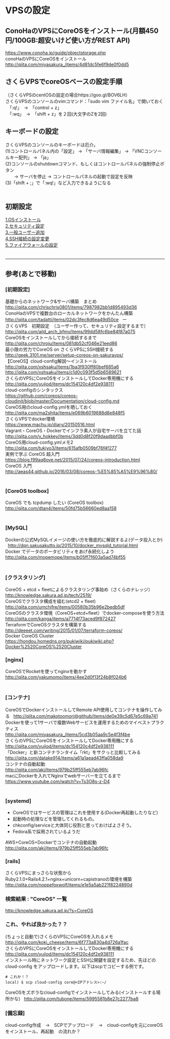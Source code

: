 # VPSの設定

## ConoHaのVPSにCoreOSをインストール(月額450円/100GB:超安いけど使い方がREST API)
https://www.conoha.jp/guide/objectstorage.php  
conoHaのVPSにCoreOSをインストール  
http://qiita.com/miyasakura_/items/4d81dc5fe6f9de0f0dd5  

## さくらVPSでcoreOSベースの設定手順   
（さくらVPSのcentOSの設定の場合https://goo.gl/BOV6LH）  
さくらVPSのコンソールのvimコマンド：「sudo vim ファイル名」で開いておく  
　「:q!」　→　「control + z」  
　「:wq」　→　「shift + z」を２回(大文字のZを2回)  

## キーボードの設定
さくらVPSのコンソールのキーボードは厄介。  
(1)コントロールパネル内の「設定」 → 「サーバ情報編集」 → 「VNCコンソールキー配列」 → 「ja」  
(2)コンソールのshutdownコマンド、もしくはコントロールパネルの強制停止ボタン  
　　→ サーバを停止 → コントロールパネルの起動で設定を反映  
(3)「shift + ;」で「:wq!」など入力できるようになる  
　  
## 初期設定
<a href="./1.OSインストール.md">1.OSインストール</a>  
<a href="./2.セキュリティ設定.md">2.セキュリティ設定</a>  
<a href="./3.一般ユーザー追加.md">3.一般ユーザー追加</a>  
<a href="./4.SSH接続の設定変更.md">4.SSH接続の設定変更</a>  
<a href="./5.ファイアウォールの設定.md">5.ファイアウォールの設定</a>  
　  

- - - 
## 参考(あとで移動)  

### [初期設定]
基礎からのネットワーク&サーバ構築　まとめ  
http://qiita.com/chrischris0801/items/7987982bb1d895493d36  
ConoHaのVPSで複数台のローカルネットワークをかんたん構築  
http://qiita.com/tadatti/items/02dc3fec8d6ea49d50ce  
ー  
さくらVPS　初期設定　（ユーザー作って、セキュリティ設定するまで）  
http://qiita.com/aild_arch_bfmv/items/99dd58fc6be84f87a075  
CoreOSをインストールしてから接続するまで  
http://qiita.com/chroju/items/081db52cf046e21eed86  
最小限の労力でCoreOS on さくらVPSにSSH接続する  
http://geek.3101.me/server/setup-coreos-on-sakuravps/  
【CoreOS】cloud-config解説〜インストール  
http://qiita.com/xshsaku/items/1ba3f930ff80bef685a6  
http://qiita.com/xshsaku/items/c1d0c093f5d5b6589621  
さくらのVPSにCoreOSをインストールしてDocker専用機にする  
http://qiita.com/yujiod/items/dc154120c4df2e938111  
cloud-configのシンタックス  
https://github.com/coreos/coreos-cloudinit/blob/master/Documentation/cloud-config.md  
CoreOS用のcloud-config.ymlを晒しておく  
http://qiita.com/ma2shita/items/e069b6019688d8e848f5  
さくらVPSでdocker環境  
https://www.machu.jp/diary/20150516.html  
Vagrant・CoreOS・Dockerでインフラ素人が自宅サーバを立てた話  
http://qiita.com/y_hokkey/items/3dd0d8f20f9daadbbf0b  
CoreOS用cloud-config.ymlメモ2  
http://qiita.com/tukiyo3/items/615afb0509bf76f4f277  
実例で学ぶ CoreOS 超入門  
https://blog.f99aq8ove.net/2015/07/24/coreos-introduction.html  
CoreOS 入門  
http://aeas44.github.io/2016/03/08/coreos-%E5%85%A5%E9%96%80/  
　  
### [CoreOS toolbox]
CoreOS でも tcpdump したい (CoreOS toolbox)  
http://qiita.com/dtan4/items/50fd75b56660ed8aa158  
　  
### [MySQL]
Dockerの公式MySQLイメージの使い方を徹底的に解説するよ(データ投入とか)  
http://dqn.sakusakutto.jp/2015/10/docker_mysqld_tutorial.html  
Docker でデータのポータビリティをあげ永続化しよう  
http://qiita.com/mopemope/items/b05ff7f603a5ad74bf55  
　  
### [クラスタリング]
CoreOS + etcd + fleetによるクラスタリング事始め（さくらのナレッジ）  
http://knowledge.sakura.ad.jp/tech/2519/  
CoreOSでクラスタ構成を組む(etcd2 + fleet)  
http://qiita.com/umchifre/items/00580b35b96e2bedb5df  
CoreOSのクラスタ環境（CoreOS+etcd+fleet）でdocker-composeを使う方法  
http://qiita.com/kanga/items/a7714f73aced9f872427  
TerraformでCoreOSクラスタを構築する  
http://deeeet.com/writing/2015/01/07/terraform-coreos/  
Docker CoreOS Cluster  
https://hondou.homedns.org/pukiwiki/pukiwiki.php?Docker%2520CoreOS%2520Cluster  

### [nginx]
CoreOSでRocketを使ってnginxを動かす  
http://qiita.com/yakumomo/items/4ee2d0f13f24b8f024b6  
　  
### [コンテナ]
CoreOSでDockerインストールしてRemote API使用してコンテナを操作してみる  
http://qiita.com/makotoomori@github/items/de0e39c5d67e5c69a741  
Dockerを使って1サーバで複数Webサービスを運用するためのマイベストプラクティス  
http://qiita.com/miyasakura_/items/5cd3b05aa9c5e4f3f4be  
さくらのVPSにCoreOSをインストールしてDocker専用機にする  
http://qiita.com/yujiod/items/dc154120c4df2e938111  
「Docker」と新コンテナランタイム「rkt」をサクっと比較してみる  
http://qiita.com/datake914/items/a61a1aead43ffa058da9  
コンテナの自動起動  
http://qiita.com/aki/items/979b25ff555eb7ab96fc  
macにDockerを入れてNginxでwebサーバーを立てるまで  
https://www.youtube.com/watch?v=Ts3O8s-z-D4  
　  
### [systemd]
- CoreOSではサービスの管理はこれを使用する(Docker再起動したりなど)
- 起動時の処理などを管理してくれるもの。
- chkconfig/serviceと大体同じ役割と思っておけばよさそう。
- Fedora系で採用されているようだ

AWS+CoreOS+Dockerでコンテナの自動起動  
http://qiita.com/aki/items/979b25ff555eb7ab96fc  

### [rails]
さくらVPSにまっさらな状態からRuby2.1.0+Rails4.2.1+nginx+unicorn+capistranoの環境を構築  
http://qiita.com/noppefoxwolf/items/e1e5a5ab221f8224890d  


### 検索結果 : "CoreOS" 一覧
http://knowledge.sakura.ad.jp/?s=CoreOS  

### これ、やれば良かった？？
(ちょっと自動で)さくらのVPSにCoreOSを入れるメモ  
http://qiita.com/koki_cheese/items/6f773a830a4d726a1fac  
さくらのVPSにCoreOSをインストールしてDocker専用機にする  
http://qiita.com/yujiod/items/dc154120c4df2e938111  
インストール時にネットワーク設定とSSH公開鍵を設定するため、先ほどの cloud-config をアップロードします。以下はscpでコピーする例です。  
```
# これか！？
local) $ scp cloud-config core@<IPアドレス>:~/
```
CoreOSをズボラなcloud-configでインストールしてみる(インストールする場所かな)  
http://qiita.com/tubone/items/5995581b8e27c2277ba8  

### [備忘録]
cloud-config作成　→　SCPでアップロード　→　cloud-configを元にcoreOSをインストール、再起動　の流れか？
